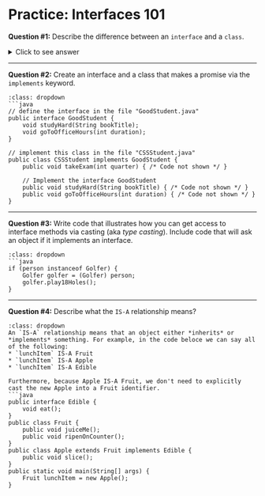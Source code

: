 # <i class="fas fa-pen-square fa-fw"></i> Practice: Interfaces 101

**Question #1:** Describe the difference between an `interface` and a `class`.  

<details><summary>Click to see answer</summary>
The differences between an interface and a class is summarized in this table with more a more detailed explanation below.  

|  |`interface`|`class`|
|--|-----------|-------|
|Access modifier|must be `public`|unbounded|
|Abstract methods|*implicitly* `abstract`|May have `abstract` methods if the class is defined as `abstract`|
|Implementation allowed?|Only in `static` and `default` methods|yes|
|Hierarchy Keyword|`extends`|`extends`|
|Has fields|**NO**|yes|
|Has Constructors|**NO**|yes|

 
1. **Access modifiers** include `public` and `private`.  All the methods in an interface must be `public` while a class can have any and all access modifiers.  
2. **Abstract methods** have no implementation. A class can have abstract methods, but then the class must be defined as `abstract` and cannot be instantiated directly. An interface *implicitly* defines all its methods as `abstract`. However, it is possible for an interface to also have `static` and `default` methods which have implemenations. `default` is a keyword that defines an *instance* method with implementation.  
3. **Hierarchy** is defined with the `extends` keyword for both an interface and a class. This is because an interface can inherit the implementation of `default` methods. The `static` methods are not inherited and can only be accessed via the implementating class.  
4. **Fields** are not allowed in interfaces and, therefore, interfaces themselves don't have state. This gives the impression that interfaces don't require state, however, a class that implements an interface may have state. Consider the `iterator` interface which as the method `boolean hasNext`. This means that the class that implements the interface must know the current whether another element is available. This is state.  
5. **Constructors** appear only in classes, not in interfaces.  
6. **Implementation type** is an andvanced concept. (<a href="#implementation-types">see below</a>) It is sufficient to know that both an `interface` and a `class` are implemented with similar, but not identical, flexibility and restrictions. They are generally defined in their own file, but this isn't required. 
</details>
<hr>

**Question #2:** Create an interface and a class that makes a promise via the `implements` keyword. 
```{admonition} Click to see answer
:class: dropdown
```java
// define the interface in the file "GoodStudent.java"
public interface GoodStudent {
    void studyHard(String bookTitle);
    void goToOfficeHours(int duration);
}

// implement this class in the file "CSSStudent.java"
public class CSSStudent implements GoodStudent {
    public void takeExam(int quarter) { /* Code not shown */ }

    // Implement the interface GoodStudent
    public void studyHard(String bookTitle) { /* Code not shown */ }
    public void goToOfficeHours(int duration) { /* Code not shown */ }
}
```
</details>
<hr>

**Question #3:** Write code that illustrates how you can get access to interface methods via casting (aka *type casting*). Include code that will ask an object if it implements an interface. 
```{admonition} Click to see answer
:class: dropdown
```java
if (person instanceof Golfer) {
    Golfer golfer = (Golfer) person;
    golfer.play18Holes();
}
```

<hr>  

**Question #4:** Describe what the `IS-A` relationship means?  
```{admonition} Click to see answer
:class: dropdown
An `IS-A` relationship means that an object either *inherits* or *implements* something. For example, in the code beloce we can say all of the following:   
* `lunchItem` IS-A Fruit  
* `lunchItem` IS-A Apple  
* `lunchItem` IS-A Edible  

Furthermore, because Apple IS-A Fruit, we don't need to explicitly cast the new Apple into a Fruit identifier.   
```java
public interface Edible {
    void eat();
}
public class Fruit {
    public void juiceMe();
    public void ripenOnCounter();
}
public class Apple extends Fruit implements Edible {
    public void slice();
}
public static void main(String[] args) {
    Fruit lunchItem = new Apple();
}
```
